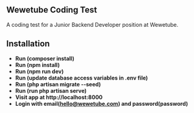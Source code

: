 ## Wewetube Coding Test

A coding test for a Junior Backend Developer position at Wewetube.

## Installation

- **Run (composer install)**
- **Run (npm install)**
- **Run (npm run dev)**
- **Run (update database access variables in .env file)**
- **Run (php artisan migrate --seed)**
- **Run (run php artisan serve)**
- **Visit app at http://localhost:8000**
- **Login with email(hello@wewetube.com) and password(password)**


